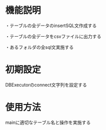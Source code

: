 # 機能説明

・テーブルの全データのinsertSQL文作成する

・テーブルの全データをcsvファイルに出力する

・あるフォルダの全sql文実施する


# 初期設定
DBExecutorのconnect文字列を設定する

# 使用方法
mainに適切なテーブル名と操作を実施する
